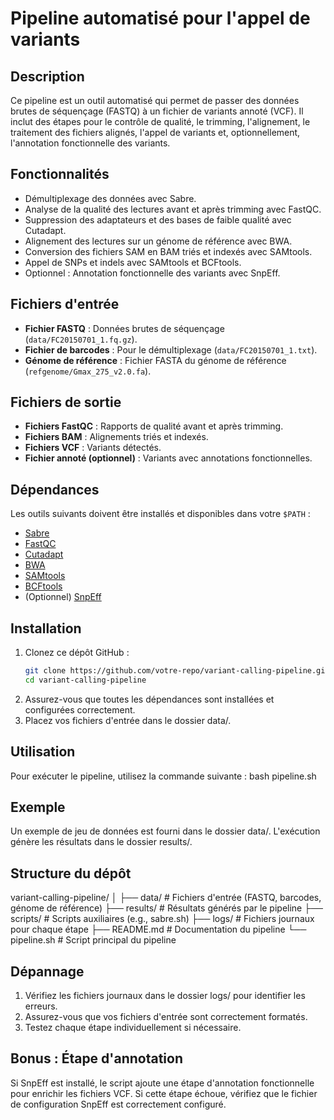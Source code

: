 # Pipeline automatisé pour l'appel de variants

## Description
Ce pipeline est un outil automatisé qui permet de passer des données brutes de séquençage (FASTQ) à un fichier de variants annoté (VCF). Il inclut des étapes pour le contrôle de qualité, le trimming, l'alignement, le traitement des fichiers alignés, l'appel de variants et, optionnellement, l'annotation fonctionnelle des variants.

## Fonctionnalités
- Démultiplexage des données avec Sabre.
- Analyse de la qualité des lectures avant et après trimming avec FastQC.
- Suppression des adaptateurs et des bases de faible qualité avec Cutadapt.
- Alignement des lectures sur un génome de référence avec BWA.
- Conversion des fichiers SAM en BAM triés et indexés avec SAMtools.
- Appel de SNPs et indels avec SAMtools et BCFtools.
- Optionnel : Annotation fonctionnelle des variants avec SnpEff.

## Fichiers d'entrée
- **Fichier FASTQ** : Données brutes de séquençage (`data/FC20150701_1.fq.gz`).
- **Fichier de barcodes** : Pour le démultiplexage (`data/FC20150701_1.txt`).
- **Génome de référence** : Fichier FASTA du génome de référence (`refgenome/Gmax_275_v2.0.fa`).

## Fichiers de sortie
- **Fichiers FastQC** : Rapports de qualité avant et après trimming.
- **Fichiers BAM** : Alignements triés et indexés.
- **Fichiers VCF** : Variants détectés.
- **Fichier annoté (optionnel)** : Variants avec annotations fonctionnelles.

## Dépendances
Les outils suivants doivent être installés et disponibles dans votre `$PATH` :
- [Sabre](https://github.com/najoshi/sabre)
- [FastQC](https://www.bioinformatics.babraham.ac.uk/projects/fastqc/)
- [Cutadapt](https://cutadapt.readthedocs.io/)
- [BWA](http://bio-bwa.sourceforge.net/)
- [SAMtools](http://www.htslib.org/)
- [BCFtools](http://www.htslib.org/)
- (Optionnel) [SnpEff](http://snpeff.sourceforge.net/)

## Installation
1. Clonez ce dépôt GitHub :
   ```bash
   git clone https://github.com/votre-repo/variant-calling-pipeline.git
   cd variant-calling-pipeline
2. Assurez-vous que toutes les dépendances sont installées et configurées correctement.
3. Placez vos fichiers d'entrée dans le dossier data/.

## Utilisation 
Pour exécuter le pipeline, utilisez la commande suivante :
bash pipeline.sh

## Exemple
Un exemple de jeu de données est fourni dans le dossier data/. L'exécution génère les résultats dans le dossier results/.

## Structure du dépôt 
variant-calling-pipeline/
│
├── data/                  # Fichiers d'entrée (FASTQ, barcodes, génome de référence)
├── results/               # Résultats générés par le pipeline
├── scripts/               # Scripts auxiliaires (e.g., sabre.sh)
├── logs/                  # Fichiers journaux pour chaque étape
├── README.md              # Documentation du pipeline
└── pipeline.sh            # Script principal du pipeline

## Dépannage 
1. Vérifiez les fichiers journaux dans le dossier logs/ pour identifier les erreurs.
2. Assurez-vous que vos fichiers d'entrée sont correctement formatés.
3. Testez chaque étape individuellement si nécessaire.

## Bonus : Étape d'annotation
Si SnpEff est installé, le script ajoute une étape d'annotation fonctionnelle pour enrichir les fichiers VCF. Si cette étape échoue, vérifiez que le fichier de configuration SnpEff est correctement configuré.
